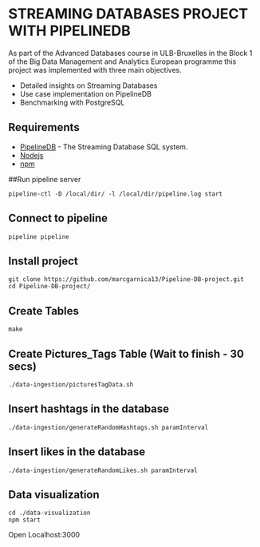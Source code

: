 # STREAMING DATABASES PROJECT WITH PIPELINEDB

As part of the Advanced Databases course in ULB-Bruxelles in the Block 1 of the Big Data Management and Analytics European programme this project was implemented with three main objectives.
* Detailed insights on Streaming Databases
* Use case implementation on PipelineDB
* Benchmarking with PostgreSQL

## Requirements

* [PipelineDB](https://www.pipelinedb.com/) - The Streaming Database SQL system.
* [Nodejs](https://nodejs.org/en/download/)
* [npm](https://www.npmjs.com/get-npm)

##Run pipeline server

	pipeline-ctl -D /local/dir/ -l /local/dir/pipeline.log start

## Connect to pipeline

	pipeline pipeline

## Install project

	git clone https://github.com/marcgarnica13/Pipeline-DB-project.git
    cd Pipeline-DB-project/

## Create Tables
	make
    
## Create Pictures_Tags Table (Wait to finish - 30 secs)

	./data-ingestion/picturesTagData.sh

## Insert hashtags in the database

	./data-ingestion/generateRandomHashtags.sh paramInterval

## Insert likes in the database

	./data-ingestion/generateRandomLikes.sh paramInterval
    
## Data visualization
	cd ./data-visualization
	npm start

Open Localhost:3000

